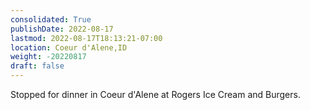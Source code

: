 ```yaml
---
consolidated: True
publishDate: 2022-08-17
lastmod: 2022-08-17T18:13:21-07:00
location: Coeur d'Alene,ID
weight: -20220817
draft: false
---
```

Stopped for dinner in Coeur d'Alene at Rogers Ice Cream and Burgers.
 